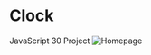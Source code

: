 # Clock
JavaScript 30 Project
![Homepage](https://media.giphy.com/media/Yk1SE41EfTsQpgdFd2/giphy.gif)
